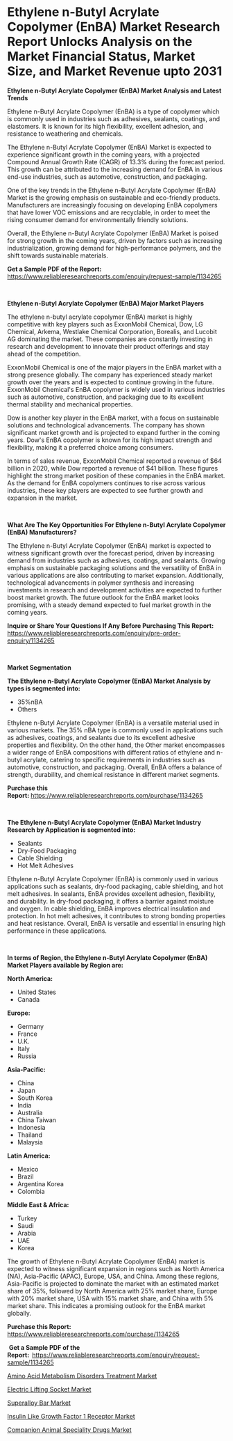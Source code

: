 <p><h1>Ethylene n-Butyl Acrylate Copolymer (EnBA) Market Research Report Unlocks Analysis on the Market Financial Status, Market Size, and Market Revenue upto 2031</h1></p><p><strong>Ethylene n-Butyl Acrylate Copolymer (EnBA) Market Analysis and Latest Trends</strong></p>
<p><p>Ethylene n-Butyl Acrylate Copolymer (EnBA) is a type of copolymer which is commonly used in industries such as adhesives, sealants, coatings, and elastomers. It is known for its high flexibility, excellent adhesion, and resistance to weathering and chemicals.</p><p>The Ethylene n-Butyl Acrylate Copolymer (EnBA) Market is expected to experience significant growth in the coming years, with a projected Compound Annual Growth Rate (CAGR) of 13.3% during the forecast period. This growth can be attributed to the increasing demand for EnBA in various end-use industries, such as automotive, construction, and packaging.</p><p>One of the key trends in the Ethylene n-Butyl Acrylate Copolymer (EnBA) Market is the growing emphasis on sustainable and eco-friendly products. Manufacturers are increasingly focusing on developing EnBA copolymers that have lower VOC emissions and are recyclable, in order to meet the rising consumer demand for environmentally friendly solutions.</p><p>Overall, the Ethylene n-Butyl Acrylate Copolymer (EnBA) Market is poised for strong growth in the coming years, driven by factors such as increasing industrialization, growing demand for high-performance polymers, and the shift towards sustainable materials.</p></p>
<p><strong>Get a Sample PDF of the Report:&nbsp;</strong> <a href="https://www.reliableresearchreports.com/enquiry/request-sample/1134265">https://www.reliableresearchreports.com/enquiry/request-sample/1134265</a></p>
<p>&nbsp;</p>
<p><strong>Ethylene n-Butyl Acrylate Copolymer (EnBA) Major Market Players</strong></p>
<p><p>The ethylene n-butyl acrylate copolymer (EnBA) market is highly competitive with key players such as ExxonMobil Chemical, Dow, LG Chemical, Arkema, Westlake Chemical Corporation, Borealis, and Lucobit AG dominating the market. These companies are constantly investing in research and development to innovate their product offerings and stay ahead of the competition.</p><p>ExxonMobil Chemical is one of the major players in the EnBA market with a strong presence globally. The company has experienced steady market growth over the years and is expected to continue growing in the future. ExxonMobil Chemical's EnBA copolymer is widely used in various industries such as automotive, construction, and packaging due to its excellent thermal stability and mechanical properties.</p><p>Dow is another key player in the EnBA market, with a focus on sustainable solutions and technological advancements. The company has shown significant market growth and is projected to expand further in the coming years. Dow's EnBA copolymer is known for its high impact strength and flexibility, making it a preferred choice among consumers.</p><p>In terms of sales revenue, ExxonMobil Chemical reported a revenue of $64 billion in 2020, while Dow reported a revenue of $41 billion. These figures highlight the strong market position of these companies in the EnBA market. As the demand for EnBA copolymers continues to rise across various industries, these key players are expected to see further growth and expansion in the market.</p></p>
<p>&nbsp;</p>
<p><strong>What Are The Key Opportunities For Ethylene n-Butyl Acrylate Copolymer (EnBA) Manufacturers?</strong></p>
<p><p>The Ethylene n-Butyl Acrylate Copolymer (EnBA) market is expected to witness significant growth over the forecast period, driven by increasing demand from industries such as adhesives, coatings, and sealants. Growing emphasis on sustainable packaging solutions and the versatility of EnBA in various applications are also contributing to market expansion. Additionally, technological advancements in polymer synthesis and increasing investments in research and development activities are expected to further boost market growth. The future outlook for the EnBA market looks promising, with a steady demand expected to fuel market growth in the coming years.</p></p>
<p><strong>Inquire or Share Your Questions If Any Before Purchasing This Report:</strong> <a href="https://www.reliableresearchreports.com/enquiry/pre-order-enquiry/1134265">https://www.reliableresearchreports.com/enquiry/pre-order-enquiry/1134265</a></p>
<p>&nbsp;</p>
<p><strong>Market Segmentation</strong></p>
<p><strong>The Ethylene n-Butyl Acrylate Copolymer (EnBA) Market Analysis by types is segmented into:</strong></p>
<p><ul><li>35%nBA</li><li>Others</li></ul></p>
<p><p>Ethylene n-Butyl Acrylate Copolymer (EnBA) is a versatile material used in various markets. The 35% nBA type is commonly used in applications such as adhesives, coatings, and sealants due to its excellent adhesive properties and flexibility. On the other hand, the Other market encompasses a wider range of EnBA compositions with different ratios of ethylene and n-butyl acrylate, catering to specific requirements in industries such as automotive, construction, and packaging. Overall, EnBA offers a balance of strength, durability, and chemical resistance in different market segments.</p></p>
<p><strong>Purchase this Report:&nbsp;</strong><a href="https://www.reliableresearchreports.com/purchase/1134265">https://www.reliableresearchreports.com/purchase/1134265</a></p>
<p>&nbsp;</p>
<p><strong>The Ethylene n-Butyl Acrylate Copolymer (EnBA) Market Industry Research by Application is segmented into:</strong></p>
<p><ul><li>Sealants</li><li>Dry-Food Packaging</li><li>Cable Shielding</li><li>Hot Melt Adhesives</li></ul></p>
<p><p>Ethylene n-Butyl Acrylate Copolymer (EnBA) is commonly used in various applications such as sealants, dry-food packaging, cable shielding, and hot melt adhesives. In sealants, EnBA provides excellent adhesion, flexibility, and durability. In dry-food packaging, it offers a barrier against moisture and oxygen. In cable shielding, EnBA improves electrical insulation and protection. In hot melt adhesives, it contributes to strong bonding properties and heat resistance. Overall, EnBA is versatile and essential in ensuring high performance in these applications.</p></p>
<p>&nbsp;</p>
<p><strong>In terms of Region, the Ethylene n-Butyl Acrylate Copolymer (EnBA) Market Players available by Region are:</strong></p>
<p>
    <p> <strong> North America: </strong>
        <ul>
            <li>United States</li>
            <li>Canada</li>
        </ul>
        </p> 
    <p> <strong> Europe: </strong>
        <ul>
            <li>Germany</li>
            <li>France</li>
            <li>U.K.</li>
            <li>Italy</li>
            <li>Russia</li>
        </ul>
        </p> 
    <p> <strong> Asia-Pacific: </strong>
        <ul>
            <li>China</li>
            <li>Japan</li>
            <li>South Korea</li>
            <li>India</li>
            <li>Australia</li>
            <li>China Taiwan</li>
            <li>Indonesia</li>
            <li>Thailand</li>
            <li>Malaysia</li>
        </ul>
        </p> 
    <p> <strong> Latin America: </strong>
        <ul>
            <li>Mexico</li>
            <li>Brazil</li>
            <li>Argentina Korea</li>
            <li>Colombia</li>
        </ul>
        </p> 
    <p> <strong> Middle East & Africa: </strong>
        <ul>
            <li>Turkey</li>
            <li>Saudi</li>
            <li>Arabia</li>
            <li>UAE</li>
            <li>Korea</li>
        </ul>
    </p>
    </p>
<p><p>The growth of Ethylene n-Butyl Acrylate Copolymer (EnBA) market is expected to witness significant expansion in regions such as North America (NA), Asia-Pacific (APAC), Europe, USA, and China. Among these regions, Asia-Pacific is projected to dominate the market with an estimated market share of 35%, followed by North America with 25% market share, Europe with 20% market share, USA with 15% market share, and China with 5% market share. This indicates a promising outlook for the EnBA market globally.</p></p>
<p><strong>Purchase this Report: </strong><a href="https://www.reliableresearchreports.com/purchase/1134265">https://www.reliableresearchreports.com/purchase/1134265</a></p>
<p>&nbsp;<strong>Get a Sample PDF of the Report:&nbsp;&nbsp;</strong><a href="https://www.reliableresearchreports.com/enquiry/request-sample/1134265">https://www.reliableresearchreports.com/enquiry/request-sample/1134265</a></p>
<p><strong></strong></p>
<p><p><a href="https://medium.com/@juliemoreno2007/amino-acid-metabolism-disorders-treatment-market-exploring-market-share-market-trends-and-future-481858c4a151">Amino Acid Metabolism Disorders Treatment Market</a></p><p><a href="https://issuu.com/reportprime-2/docs/electric-lifting-socket-market-size-2030.pptx">Electric Lifting Socket Market</a></p><p><a href="https://issuu.com/reportprime-2/docs/superalloy-bar-market-size-2030.pptx">Superalloy Bar Market</a></p><p><a href="https://medium.com/@judyolson40/insulin-like-growth-factor-1-receptor-market-share-evolution-and-market-growth-trends-2024-2031-f7078082a17a">Insulin Like Growth Factor 1 Receptor Market</a></p><p><a href="https://medium.com/@juliemoreno2007/companion-animal-speciality-drugs-market-research-report-its-history-and-forecast-2024-to-2031-91ce1543c96a">Companion Animal Speciality Drugs Market</a></p></p>